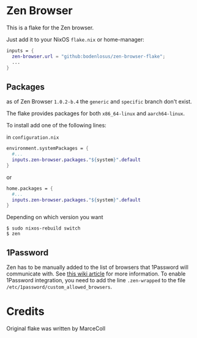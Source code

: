 # Zen Browser

This is a flake for the Zen browser.

Just add it to your NixOS `flake.nix` or home-manager:

```nix
inputs = {
  zen-browser.url = "github:bodenlosus/zen-browser-flake";
  ...
}
```

## Packages

as of Zen Browser `1.0.2-b.4` the `generic` and `specific` branch don't exist.

The flake provides packages for both `x86_64-linux` and `aarch64-linux`.

To install add one of the following lines:

in `configuration.nix`
```nix
environment.systemPackages = {
  #...
  inputs.zen-browser.packages."${system}".default
}
```
or 
```nix
home.packages = {
  #...
  inputs.zen-browser.packages."${system}".default
}
```

Depending on which version you want

```shell
$ sudo nixos-rebuild switch
$ zen
```

## 1Password

Zen has to be manually added to the list of browsers that 1Password will communicate with. See [this wiki article](https://nixos.wiki/wiki/1Password) for more information. To enable 1Password integration, you need to add the line `.zen-wrapped` to the file `/etc/1password/custom_allowed_browsers`.

# Credits
Original flake was written by MarceColl
